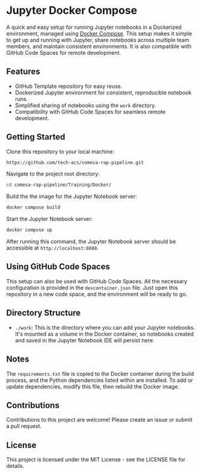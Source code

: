 # Jupyter Docker Compose

A quick and easy setup for running Jupyter notebooks in a Dockerized environment, managed using [Docker Compose](https://docs.docker.com/compose/). This setup makes it simple to get up and running with Jupyter, share notebooks across multiple team members, and maintain consistent environments. It is also compatible with GitHub Code Spaces for remote development.

## Features

- GitHub Template repository for easy reuse.
- Dockerized Jupyter environment for consistent, reproducible notebook runs.
- Simplified sharing of notebooks using the `work` directory.
- Compatibility with GitHub Code Spaces for seamless remote development.

## Getting Started

Clone this repository to your local machine:

```bash
https://github.com/tech-acs/comesa-rap-pipeline.git
```

Navigate to the project root directory:

```bash
cd comesa-rap-pipeline/Training/Docker/
```

Build the the image for the Jupyter Notebook server:

```bash
docker compose build
```

Start the Jupyter Notebook server:

```bash
docker compose up
```

After running this command, the Jupyter Notebook server should be accessible at `http://localhost:8888`.

## Using GitHub Code Spaces

This setup can also be used with GitHub Code Spaces. All the necessary configuration is provided in the `devcontainer.json` file. Just open this repository in a new code space, and the environment will be ready to go.

## Directory Structure

- `./work`: This is the directory where you can add your Jupyter notebooks. It's mounted as a volume in the Docker container, so notebooks created and saved in the Jupyter Notebook IDE will persist here.

## Notes

The `requirements.txt` file is copied to the Docker container during the build process, and the Python dependencies listed within are installed. To add or update dependencies, modify this file, then rebuild the Docker image.

## Contributions

Contributions to this project are welcome! Please create an issue or submit a pull request.

## License

This project is licensed under the MIT License - see the LICENSE file for details.
